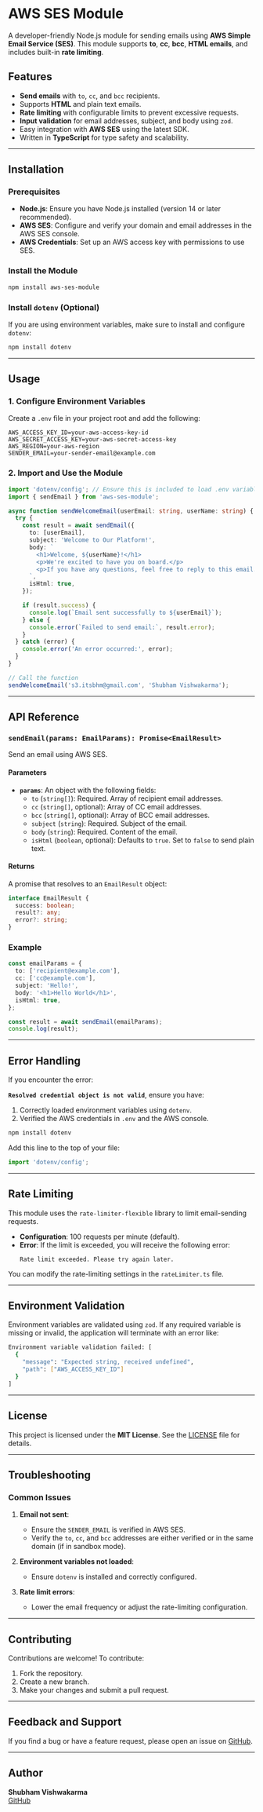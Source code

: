 # AWS SES Module

A developer-friendly Node.js module for sending emails using **AWS Simple Email Service (SES)**. This module supports **to**, **cc**, **bcc**, **HTML emails**, and includes built-in **rate limiting**.

## Features

- **Send emails** with `to`, `cc`, and `bcc` recipients.
- Supports **HTML** and plain text emails.
- **Rate limiting** with configurable limits to prevent excessive requests.
- **Input validation** for email addresses, subject, and body using `zod`.
- Easy integration with **AWS SES** using the latest SDK.
- Written in **TypeScript** for type safety and scalability.

---

## Installation

### Prerequisites

- **Node.js**: Ensure you have Node.js installed (version 14 or later recommended).
- **AWS SES**: Configure and verify your domain and email addresses in the AWS SES console.
- **AWS Credentials**: Set up an AWS access key with permissions to use SES.

### Install the Module

```bash
npm install aws-ses-module
```

### Install `dotenv` (Optional)

If you are using environment variables, make sure to install and configure `dotenv`:

```bash
npm install dotenv
```

---

## Usage

### 1. Configure Environment Variables

Create a `.env` file in your project root and add the following:

```env
AWS_ACCESS_KEY_ID=your-aws-access-key-id
AWS_SECRET_ACCESS_KEY=your-aws-secret-access-key
AWS_REGION=your-aws-region
SENDER_EMAIL=your-sender-email@example.com
```

### 2. Import and Use the Module

```typescript
import 'dotenv/config'; // Ensure this is included to load .env variables
import { sendEmail } from 'aws-ses-module';

async function sendWelcomeEmail(userEmail: string, userName: string) {
  try {
    const result = await sendEmail({
      to: [userEmail],
      subject: 'Welcome to Our Platform!',
      body: `
        <h1>Welcome, ${userName}!</h1>
        <p>We're excited to have you on board.</p>
        <p>If you have any questions, feel free to reply to this email.</p>
      `,
      isHtml: true,
    });

    if (result.success) {
      console.log(`Email sent successfully to ${userEmail}`);
    } else {
      console.error(`Failed to send email:`, result.error);
    }
  } catch (error) {
    console.error('An error occurred:', error);
  }
}

// Call the function
sendWelcomeEmail('s3.itsbhm@gmail.com', 'Shubham Vishwakarma');
```

---

## API Reference

### `sendEmail(params: EmailParams): Promise<EmailResult>`

Send an email using AWS SES.

#### Parameters

- **`params`**: An object with the following fields:
  - `to` (`string[]`): Required. Array of recipient email addresses.
  - `cc` (`string[]`, optional): Array of CC email addresses.
  - `bcc` (`string[]`, optional): Array of BCC email addresses.
  - `subject` (`string`): Required. Subject of the email.
  - `body` (`string`): Required. Content of the email.
  - `isHtml` (`boolean`, optional): Defaults to `true`. Set to `false` to send plain text.

#### Returns

A promise that resolves to an `EmailResult` object:
```typescript
interface EmailResult {
  success: boolean;
  result?: any;
  error?: string;
}
```

### Example
```typescript
const emailParams = {
  to: ['recipient@example.com'],
  cc: ['cc@example.com'],
  subject: 'Hello!',
  body: '<h1>Hello World</h1>',
  isHtml: true,
};

const result = await sendEmail(emailParams);
console.log(result);
```

---

## Error Handling

If you encounter the error:

**`Resolved credential object is not valid`**, ensure you have:
1. Correctly loaded environment variables using `dotenv`.
2. Verified the AWS credentials in `.env` and the AWS console.

```bash
npm install dotenv
```

Add this line to the top of your file:
```javascript
import 'dotenv/config';
```

---

## Rate Limiting

This module uses the `rate-limiter-flexible` library to limit email-sending requests.

- **Configuration**: 100 requests per minute (default).
- **Error**: If the limit is exceeded, you will receive the following error:
  ```
  Rate limit exceeded. Please try again later.
  ```

You can modify the rate-limiting settings in the `rateLimiter.ts` file.

---

## Environment Validation

Environment variables are validated using `zod`. If any required variable is missing or invalid, the application will terminate with an error like:

```bash
Environment variable validation failed: [
  {
    "message": "Expected string, received undefined",
    "path": ["AWS_ACCESS_KEY_ID"]
  }
]
```

---

## License

This project is licensed under the **MIT License**. See the [LICENSE](./LICENSE) file for details.

---

## Troubleshooting

### Common Issues

1. **Email not sent**:
   - Ensure the `SENDER_EMAIL` is verified in AWS SES.
   - Verify the `to`, `cc`, and `bcc` addresses are either verified or in the same domain (if in sandbox mode).

2. **Environment variables not loaded**:
   - Ensure `dotenv` is installed and correctly configured.

3. **Rate limit errors**:
   - Lower the email frequency or adjust the rate-limiting configuration.

---

## Contributing

Contributions are welcome! To contribute:
1. Fork the repository.
2. Create a new branch.
3. Make your changes and submit a pull request.

---

## Feedback and Support

If you find a bug or have a feature request, please open an issue on [GitHub](https://github.com/itsbhm/aws-ses-module/issues).

---

## Author

**Shubham Vishwakarma**  
[GitHub](https://github.com/itsbhm)
